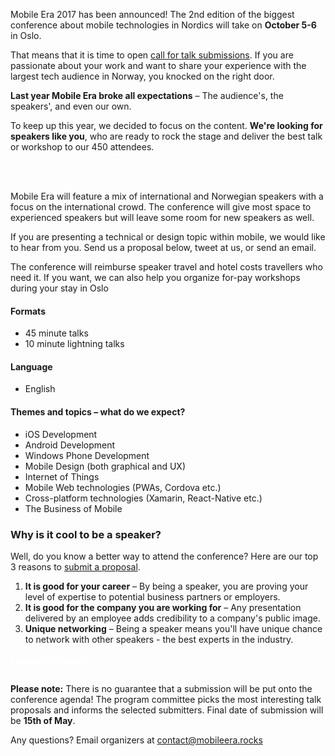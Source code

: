 Mobile Era 2017 has been announced! The 2nd edition of the biggest conference about mobile technologies in Nordics will take on **October 5-6** in Oslo.

That means that it is time to open [call for talk submissions](http://bit.ly/mobileera17-cfp). If you are passionate about your work and want to share your experience with the largest tech audience in Norway, you knocked on the right door.

**Last year Mobile Era broke all expectations** – The audience's, the speakers', and even our own.

To keep up this year, we decided to focus on the content. **We're looking for speakers like you**, who are ready to rock the stage and deliver the best talk or workshop to our 450 attendees.

<div class="text-center">
<a href="http://bit.ly/mobileera17-cfp" target="_blank" class="style-scope header-content" style="color: white; ">
  <paper-button class="primary style-scope header-content x-scope paper-button-0" raised="" role="button" tabindex="0" animated="" aria-disabled="false" elevation="1">Submit a proposal</paper-button>
</a>
</div>

<br/>

Mobile Era will feature a mix of international and Norwegian speakers with a focus on the international crowd. The conference will give most space to experienced speakers but will leave some room for new speakers as well.

If you are presenting a technical or design topic within mobile, we would like to hear from you. Send us a proposal below, tweet at us, or send an email.

The conference will reimburse speaker travel and hotel costs travellers who need it. If you want, we can also help you organize for-pay workshops during your stay in Oslo


#### Formats
* 45 minute talks
* 10 minute lightning talks


#### Language
* English


#### Themes and topics – what do we expect?
* iOS Development
* Android Development
* Windows Phone Development
* Mobile Design (both graphical and UX)
* Internet of Things
* Mobile Web technologies (PWAs, Cordova etc.)
* Cross-platform technologies (Xamarin, React-Native etc.)
* The Business of Mobile


### Why is it cool to be a speaker?

Well, do you know a better way to attend the conference? Here are our top 3 reasons to [submit a proposal](http://bit.ly/mobileera17-cfp).

1. **It is good for your career** – By being a speaker, you are proving your level of expertise to potential business partners or employers.
2. **It is good for the company you are working for** – Any presentation delivered by an employee adds credibility to a company's public image.
3. **Unique networking** – Being a speaker means you'll have unique chance to network with other speakers - the best experts in the industry.

<div class="text-center">
<a href="http://bit.ly/mobileera17-cfp" target="_blank" class="style-scope header-content" style="color: white; ">
  <paper-button class="primary style-scope header-content x-scope paper-button-0" raised="" role="button" tabindex="0" animated="" aria-disabled="false" elevation="1">Submit a proposal</paper-button>
</a>
</div>
<br/>

**Please note:** There is no guarantee that a submission will be put onto the conference agenda! The program committee picks the most interesting talk proposals and informs the selected submitters. Final date of submission will be **15th of May**.

Any questions? Email organizers at [contact@mobileera.rocks](mailto:contact@mobileera.rocks)



